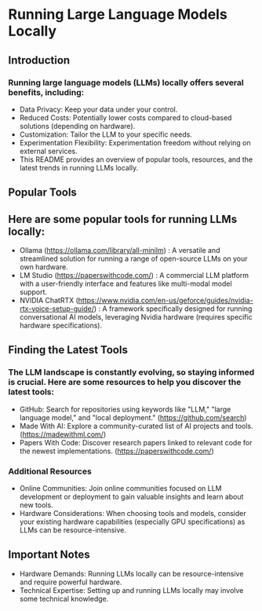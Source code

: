# Running Large Language Models Locally
## Introduction

### Running large language models (LLMs) locally offers several benefits, including:

- Data Privacy: Keep your data under your control.
- Reduced Costs: Potentially lower costs compared to cloud-based solutions (depending on hardware).
- Customization: Tailor the LLM to your specific needs.
- Experimentation Flexibility: Experimentation freedom without relying on external services.
- This README provides an overview of popular tools, resources, and the latest trends in running LLMs locally.

## Popular Tools
## Here are some popular tools for running LLMs locally:

- Ollama (https://ollama.com/library/all-minilm) : A versatile and streamlined solution for running a range of open-source LLMs on your own hardware.
- LM Studio (https://paperswithcode.com/) : A commercial LLM platform with a user-friendly interface and features like multi-modal model support.
- NVIDIA ChatRTX (https://www.nvidia.com/en-us/geforce/guides/nvidia-rtx-voice-setup-guide/) : A framework specifically designed for running conversational AI models, leveraging Nvidia hardware (requires specific hardware specifications).
## Finding the Latest Tools
### The LLM landscape is constantly evolving, so staying informed is crucial. Here are some resources to help you discover the latest tools:

- GitHub: Search for repositories using keywords like "LLM," "large language model," and "local deployment." (https://github.com/search)
- Made With AI: Explore a community-curated list of AI projects and tools. (https://madewithml.com/)
- Papers With Code: Discover research papers linked to relevant code for the newest implementations. (https://paperswithcode.com/)
### Additional Resources
- Online Communities: Join online communities focused on LLM development or deployment to gain valuable insights and learn about new tools.
- Hardware Considerations: When choosing tools and models, consider your existing hardware capabilities (especially GPU specifications) as LLMs can be resource-intensive.
## Important Notes
- Hardware Demands: Running LLMs locally can be resource-intensive and require powerful hardware.
- Technical Expertise: Setting up and running LLMs locally may involve some technical knowledge.